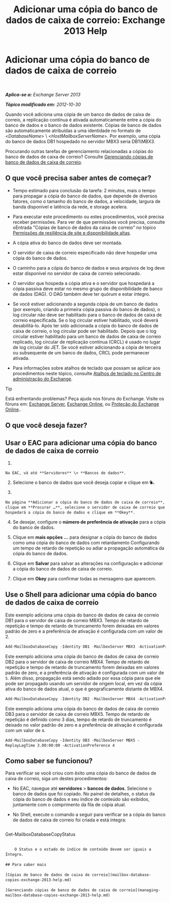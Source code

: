 ﻿---
title: 'Adicionar uma cópia do banco de dados de caixa de correio: Exchange 2013 Help'
TOCTitle: Adicionar uma cópia do banco de dados de caixa de correio
ms:assetid: 784bf48f-8af5-422c-a63f-2f01fc0cf151
ms:mtpsurl: https://technet.microsoft.com/pt-br/library/Dd298080(v=EXCHG.150)
ms:contentKeyID: 50485843
ms.date: 05/22/2018
mtps_version: v=EXCHG.150
ms.translationtype: MT
---

# Adicionar uma cópia do banco de dados de caixa de correio

 

_**Aplica-se a:** Exchange Server 2013_

_**Tópico modificado em:** 2012-10-30_

Quando você adiciona uma cópia de um banco de dados de caixa de correio, a replicação contínua é ativada automaticamente entre a cópia do banco de dados e o banco de dados existente. Cópias de banco de dados são automaticamente atribuídas a uma identidade no formato de \<*DatabaseName*\> \\ \<*HostMailboxServerName*\>. Por exemplo, uma cópia do banco de dados DB1 hospedado no servidor MBX3 seria DB1\\MBX3.

Procurando outras tarefas de gerenciamento relacionadas a cópias do banco de dados de caixa de correio? Consulte [Gerenciando cópias de banco de dados de caixa de correio](managing-mailbox-database-copies-exchange-2013-help.md).

## O que você precisa saber antes de começar?

  - Tempo estimado para conclusão da tarefa: 2 minutos, mais o tempo para propagar a cópia do banco de dados, que depende de diversos fatores, como o tamanho do banco de dados, a velocidade, largura de banda disponível e latência da rede, e storage acelera.

  - Para executar este procedimento ou estes procedimentos, você precisa receber permissões. Para ver de que permissões você precisa, consulte oEntrada "Cópias de banco de dados da caixa de correio" no tópico [Permissões de resiliência de site e disponibilidade altas](high-availability-and-site-resilience-permissions-exchange-2013-help.md).

  - A cópia ativa do banco de dados deve ser montada.

  - O servidor de caixa de correio especificado não deve hospedar uma cópia do banco de dados.

  - O caminho para a cópia do banco de dados e seus arquivos de log deve estar disponível no servidor de caixa de correio selecionado.

  - O servidor que hospeda a cópia ativa e o servidor que hospedará a cópia passiva deve estar no mesmo grupo de disponibilidade de banco de dados (DAG). O DAG também deve ter quórum e estar íntegro.

  - Se você estiver adicionando a segunda cópia de um banco de dados (por exemplo, criando a primeira cópia passiva do banco de dados), o log circular não deve ser habilitado para o banco de dados de caixa de correio especificada. Se o log circular estiver habilitado, você deverá desabilitá-lo. Após ter sido adicionada a cópia do banco de dados de caixa de correio, o log circular pode ser habilitado. Depois que o log circular estiver habilitado para um banco de dados de caixa de correio replicado, log circular de replicação contínua (CRCL) é usado no lugar de log circular do JET. Se você estiver adicionando a cópia de terceira ou subsequente de um banco de dados, CRCL pode permanecer ativada.

  - Para informações sobre atalhos de teclado que possam se aplicar aos procedimentos neste tópico, consulte [Atalhos de teclado no Centro de administração do Exchange](keyboard-shortcuts-in-the-exchange-admin-center-exchange-online-protection-help.md).


> [!TIP]
> Está enfrentando problemas? Peça ajuda nos fóruns do Exchange. Visite os fóruns em: <A href="https://go.microsoft.com/fwlink/p/?linkid=60612">Exchange Server</A>, <A href="https://go.microsoft.com/fwlink/p/?linkid=267542">Exchange Online</A>, ou <A href="https://go.microsoft.com/fwlink/p/?linkid=285351">Proteção do Exchange Online</A>..



## O que você deseja fazer?

## Usar o EAC para adicionar uma cópia do banco de dados de caixa de correio

1.  
    
    Na EAC, vá até **Servidores** \> **Bancos de dados**.

2.  Selecione o banco de dados que você deseja copiar e clique em ![Adicionar cópia do banco de dados](images/Dd298080.435c15ff-abf2-4de8-b280-f053db1afa13(EXCHG.150).gif "Adicionar cópia do banco de dados").

3.  
    
    Na página **Adicionar a cópia do banco de dados de caixa de correio**, clique em **Procurar …**, selecione o servidor de caixa de correio que hospedará a cópia do banco de dados e clique em **Okey**.

4.  Se desejar, configure o **número de preferência de ativação** para a cópia do banco de dados.

5.  Clique em **mais opções …** para designar a cópia do banco de dados como uma cópia do banco de dados com retardamento Configurando um tempo de retardo de repetição ou adiar a propagação automática da cópia do banco de dados.

6.  Clique em **Salvar** para salvar as alterações na configuração e adicionar a cópia do banco de dados de caixa de correio.

7.  Clique em **Okey** para confirmar todas as mensagens que aparecem.

## Use o Shell para adicionar uma cópia do banco de dados de caixa de correio

Este exemplo adiciona uma cópia do banco de dados de caixa de correio DB1 para o servidor de caixa de correio MBX3. Tempo de retardo de repetição e tempo de retardo de truncamento forem deixadas em valores padrão de zero e a preferência de ativação é configurada com um valor de 2.

```powershell
Add-MailboxDatabaseCopy -Identity DB1 -MailboxServer MBX3 -ActivationPreference 2
```

Este exemplo adiciona uma cópia do banco de dados de caixa de correio DB2 para o servidor de caixa de correio MBX4. Tempo de retardo de repetição e tempo de retardo de truncamento forem deixadas em valores padrão de zero, e a preferência de ativação é configurada com um valor de `5`. Além disso, propagação está sendo adiado por essa cópia para que ele pode ser propagado usando um servidor de origem local, em vez da cópia ativa do banco de dados atual, o que é geograficamente distante de MBX4.

```powershell
Add-MailboxDatabaseCopy -Identity DB2 -MailboxServer MBX4 -ActivationPreference 5 -SeedingPostponed
```

Este exemplo adiciona uma cópia do banco de dados de caixa de correio DB3 para o servidor de caixa de correio MBX5. Tempo de retardo de repetição é definido como 3 dias, tempo de retardo de truncamento é deixado no valor padrão de zero e a preferência de ativação é configurada com um valor de `4`.

    Add-MailboxDatabaseCopy -Identity DB3 -MailboxServer MBX5 -ReplayLagTime 3.00:00:00 -ActivationPreference 4

## Como saber se funcionou?

Para verificar se você criou com êxito uma cópia do banco de dados de caixa de correio, siga um destes procedimentos:

  - No EAC, navegue até **servidores** \> **bancos de dados**. Selecione o banco de dados que foi copiado. No painel de detalhes, o status da cópia do banco de dados e seu índice de conteúdo são exibidos, juntamente com o comprimento da fila de cópia atual.

  - No Shell, execute o comando a seguir para verificar se a cópia do banco de dados de caixa de correio foi criada e está íntegra:
    
    ```powershell
Get-MailboxDatabaseCopyStatus <DatabaseCopyName>
```
    
    O Status e o estado do índice de conteúdo devem ser iguais a Íntegro.

## Para saber mais

[Cópias de banco de dados de caixa de correio](mailbox-database-copies-exchange-2013-help.md)

[Gerenciando cópias de banco de dados de caixa de correio](managing-mailbox-database-copies-exchange-2013-help.md)

